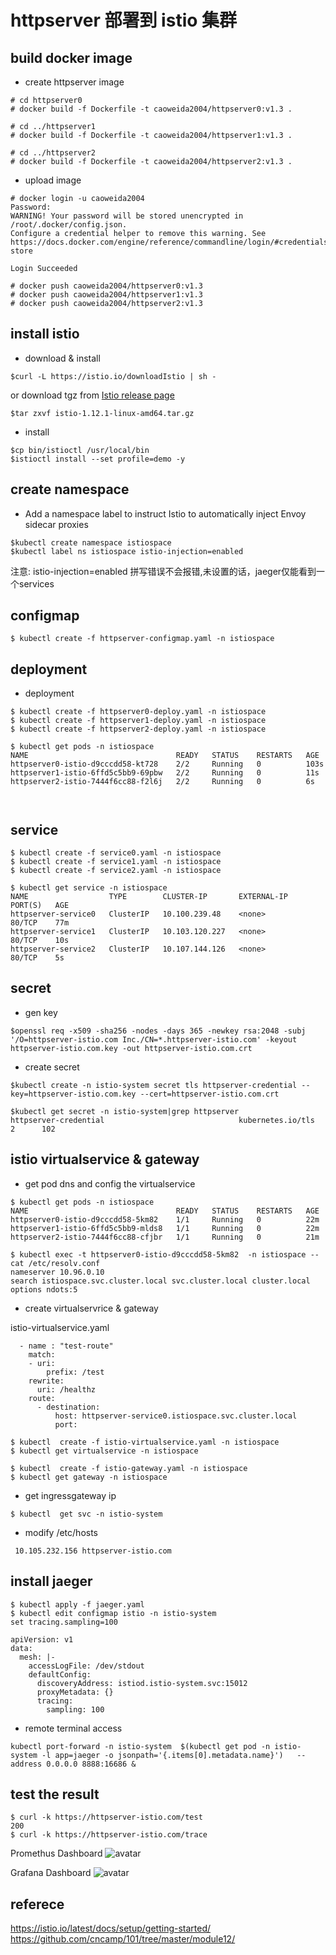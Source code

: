 #  httpserver 部署到 istio 集群

##  build docker image

- create httpserver image

```
# cd httpserver0
# docker build -f Dockerfile -t caoweida2004/httpserver0:v1.3 .

# cd ../httpserver1
# docker build -f Dockerfile -t caoweida2004/httpserver1:v1.3 .

# cd ../httpserver2
# docker build -f Dockerfile -t caoweida2004/httpserver2:v1.3 .
```

- upload image

```
# docker login -u caoweida2004
Password:
WARNING! Your password will be stored unencrypted in /root/.docker/config.json.
Configure a credential helper to remove this warning. See
https://docs.docker.com/engine/reference/commandline/login/#credentials-store

Login Succeeded

# docker push caoweida2004/httpserver0:v1.3
# docker push caoweida2004/httpserver1:v1.3
# docker push caoweida2004/httpserver2:v1.3

```


##  install istio

- download & install 

```
$curl -L https://istio.io/downloadIstio | sh -
```
or download tgz from [Istio release page](https://github.com/istio/istio/releases/tag/1.12.1)

```
$tar zxvf istio-1.12.1-linux-amd64.tar.gz
```

- install

```
$cp bin/istioctl /usr/local/bin
$istioctl install --set profile=demo -y
```


##  create namespace

- Add a namespace label to instruct Istio to automatically inject Envoy sidecar proxies

```
$kubectl create namespace istiospace
$kubectl label ns istiospace istio-injection=enabled
```
注意: istio-injection=enabled 拼写错误不会报错,未设置的话，jaeger仅能看到一个services

## configmap

```
$ kubectl create -f httpserver-configmap.yaml -n istiospace
```

## deployment

- deployment

```
$ kubectl create -f httpserver0-deploy.yaml -n istiospace
$ kubectl create -f httpserver1-deploy.yaml -n istiospace
$ kubectl create -f httpserver2-deploy.yaml -n istiospace

$ kubectl get pods -n istiospace
NAME                                 READY   STATUS    RESTARTS   AGE
httpserver0-istio-d9cccdd58-kt728    2/2     Running   0          103s
httpserver1-istio-6ffd5c5bb9-69pbw   2/2     Running   0          11s
httpserver2-istio-7444f6cc88-f2l6j   2/2     Running   0          6s

                                 
```


## service

```
$ kubectl create -f service0.yaml -n istiospace
$ kubectl create -f service1.yaml -n istiospace
$ kubectl create -f service2.yaml -n istiospace

$ kubectl get service -n istiospace
NAME                  TYPE        CLUSTER-IP       EXTERNAL-IP   PORT(S)   AGE
httpserver-service0   ClusterIP   10.100.239.48    <none>        80/TCP    77m
httpserver-service1   ClusterIP   10.103.120.227   <none>        80/TCP    10s
httpserver-service2   ClusterIP   10.107.144.126   <none>        80/TCP    5s

```


## secret


- gen key

```
$openssl req -x509 -sha256 -nodes -days 365 -newkey rsa:2048 -subj '/O=httpserver-istio.com Inc./CN=*.httpserver-istio.com' -keyout httpserver-istio.com.key -out httpserver-istio.com.crt
```

- create secret

```
$kubectl create -n istio-system secret tls httpserver-credential --key=httpserver-istio.com.key --cert=httpserver-istio.com.crt

$kubectl get secret -n istio-system|grep httpserver
httpserver-credential                              kubernetes.io/tls                     2      102
```

## istio virtualservice & gateway

- get pod dns and config the virtualservice

```
$ kubectl get pods -n istiospace
NAME                                 READY   STATUS    RESTARTS   AGE
httpserver0-istio-d9cccdd58-5km82    1/1     Running   0          22m
httpserver1-istio-6ffd5c5bb9-mlds8   1/1     Running   0          22m
httpserver2-istio-7444f6cc88-cfjbr   1/1     Running   0          21m

$ kubectl exec -t httpserver0-istio-d9cccdd58-5km82  -n istiospace -- cat /etc/resolv.conf
nameserver 10.96.0.10
search istiospace.svc.cluster.local svc.cluster.local cluster.local
options ndots:5
```

- create virtualservrice & gateway

istio-virtualservice.yaml
```
  - name : "test-route"
    match:
    - uri:
        prefix: /test
    rewrite:
      uri: /healthz
    route:
      - destination:
          host: httpserver-service0.istiospace.svc.cluster.local
          port:

```

```
$ kubectl  create -f istio-virtualservice.yaml -n istiospace
$ kubectl get virtualservice -n istiospace
```


```
$ kubectl  create -f istio-gateway.yaml -n istiospace
$ kubectl get gateway -n istiospace
```

- get ingressgateway ip

```
$ kubectl  get svc -n istio-system
```

- modify /etc/hosts

```
 10.105.232.156 httpserver-istio.com
```


## install jaeger

```
$ kubectl apply -f jaeger.yaml
$ kubectl edit configmap istio -n istio-system
set tracing.sampling=100
```

```
apiVersion: v1
data:
  mesh: |-
    accessLogFile: /dev/stdout
    defaultConfig:
      discoveryAddress: istiod.istio-system.svc:15012
      proxyMetadata: {}
      tracing:
        sampling: 100
```

- remote terminal access

```
kubectl port-forward -n istio-system  $(kubectl get pod -n istio-system -l app=jaeger -o jsonpath='{.items[0].metadata.name}')   --address 0.0.0.0 8888:16686 &
```


## test the result

```
$ curl -k https://httpserver-istio.com/test
200
$ curl -k https://httpserver-istio.com/trace
```

 Promethus Dashboard
![avatar](https://github.com/weida/cncamp/tree/master/homework/istio/pic/jaegerboard.png)

 Grafana Dashboard
![avatar](https://github.com/weida/cncamp/tree/master/homework/istio/pic/jaegeritem.png)


## referece
https://istio.io/latest/docs/setup/getting-started/
https://github.com/cncamp/101/tree/master/module12/
